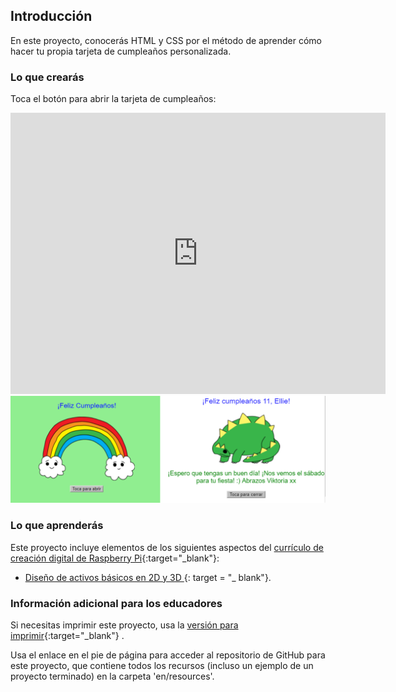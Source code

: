 ## Introducción

En este proyecto, conocerás HTML y CSS por el método de aprender cómo hacer tu propia tarjeta de cumpleaños personalizada.

### Lo que crearás

Toca el botón para abrir la tarjeta de cumpleaños:

<div class="trinket">
  <iframe src="https://trinket.io/embed/html/e996dc0380?outputOnly=true&start=result" width="600" height="450" frameborder="0" marginwidth="0" marginheight="0" allowfullscreen>
  </iframe>
  <img src="images/birthday-final.png">
</div>

### Lo que aprenderás

Este proyecto incluye elementos de los siguientes aspectos del [currículo de creación digital de Raspberry Pi](http://rpf.io/curriculum){:target="_blank"}:

+ [ Diseño de activos básicos en 2D y 3D ](https://www.raspberrypi.org/curriculum/design/creator) {: target = "_ blank"}.

### Información adicional para los educadores

Si necesitas imprimir este proyecto, usa la [versión para imprimir](https://projects.raspberrypi.org/en/projects/happy-birthday/print){:target="_blank"} .

Usa el enlace en el pie de página para acceder al repositorio de GitHub para este proyecto, que contiene todos los recursos (incluso un ejemplo de un proyecto terminado) en la carpeta 'en/resources'.